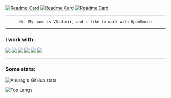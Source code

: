 [![Readme Card](https://github-readme-stats.vercel.app/api/pin/?username=kaasops&repo=vector-operator&theme=dark)](https://github.com/kaasops/vector-operator)
[![Readme Card](https://github-readme-stats.vercel.app/api/pin/?username=zvlb&repo=config-reloader&theme=dark)](https://github.com/zvlb/config-reloader)
[![Readme Card](https://github-readme-stats.vercel.app/api/pin/?username=zvlb&repo=log-spamer&theme=dark)](https://github.com/zvlb/log-spamer)


---
<p align='center'><code>Hi. My name is Vladimir, and i like to work with OpenSorce</code></p>

---
### I work with:
![](https://img.shields.io/badge/Tools-Kubernetes-informational?style=flat&logo=kubernetes&logoColor=white&color=blue)
![](https://img.shields.io/badge/Tools-Docker-informational?style=flat&logo=docker&logoColor=white&color=blue)
![](https://img.shields.io/badge/CI/CD-GitLab-informational?style=flat&logo=gitlab&logoColor=white&color=blue)
![](https://img.shields.io/badge/OS-Linux-informational?style=flat&logo=linux&logoColor=white&color=blue)
![](https://img.shields.io/badge/Editor-VSCode-informational?style=flat&logo=code&logoColor=white&color=blue)
![](https://img.shields.io/badge/Language-GoLang-informational?style=flat&logo=go&logoColor=white&color=blue)

---
### Some stats:
![Anurag's GitHub stats](https://github-readme-stats.vercel.app/api?username=zvlb&show_icons=true&theme=dark)

![Top Langs](https://github-readme-stats.vercel.app/api/top-langs/?username=zvlb&layout=compact&langs_count=8)

